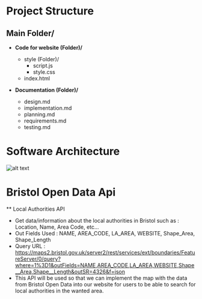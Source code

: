 # Project Structure

## Main Folder/

- **Code for website (Folder)/**
  - style (Folder)/
    - script.js
    - style.css
  - index.html

- **Documentation (Folder)/**
  - design.md
  - implementation.md
  - planning.md
  - requirements.md
  - testing.md

# Software Architecture

![alt text](image.png)

# Bristol Open Data Api

** Local Authorities API
  - Get data/information about the local authorities in Bristol such as : Location, Name, Area Code, etc...
  - Out Fields Used : NAME, AREA_CODE, LA_AREA, WEBSITE, Shape_Area, Shape_Length
  - Query URL : https://maps2.bristol.gov.uk/server2/rest/services/ext/boundaries/FeatureServer/0/query?where=1%3D1&outFields=NAME,AREA_CODE,LA_AREA,WEBSITE,Shape__Area,Shape__Length&outSR=4326&f=json
  - This API will be used so that we can implement the map with the data from Bristol Open Data into our website for users to be able to search for local authorities in the wanted area.
